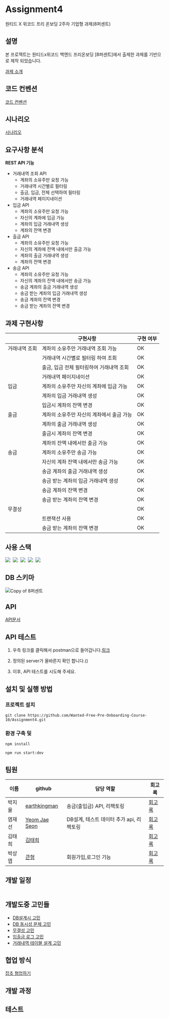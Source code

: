 # Assignment4
원티드 X 위코드 프리 온보딩 2주차 기업형 과제(8퍼센트)

## 설명

본 프로젝트는 원티드x위코드 백엔드 프리온보딩  [8퍼센트]에서 출제한 과제를 기반으로 제작 되었습니다.

[과제 소개](https://www.notion.so/wecode/8-75d7f2d760ce4382a4fb6366bdb4f139)

## 코드 컨벤션
[코드 컨벤션](https://github.com/Wanted-Free-Pre-Onboarding-Course-10/Assignment4/wiki/%EC%BD%94%EB%93%9C%EC%BB%A8%EB%B2%A4%EC%85%98)

## 시나리오
[시나리오](https://github.com/Wanted-Free-Pre-Onboarding-Course-10/Assignment4/wiki/%EC%8B%9C%EB%82%98%EB%A6%AC%EC%98%A4)

## 요구사항 분석
**REST API 기능**
- 거래내역 조회 API
  - 계좌의 소유주만 요청 가능 
  - 거래내역 시간별로 필터링
  - 출금, 입금, 전체 선택하여 필터링
  - 거래내역 페이지네이션
- 입금 API
  - 계좌의 소유주만 요청 가능
  - 자신의 계좌에 입금 가능
  - 계좌의 입금 거래내역 생성
  - 계좌의 잔액 변경
- 출금 API
  - 계좌의 소유주만 요청 가능
  - 자신의 계좌에 잔액 내에서만 출금 가능
  - 계좌의 출금 거래내역 생성
  - 계좌의 잔액 변경
- 송금 API
  - 계좌의 소유주만 요청 가능
  - 자신의 계좌의 잔액 내에서만 송금 가능
  - 송금 계좌의 출금 거래내역 생성
  - 송금 받는 계좌의 입금 거래내역 생성
  - 송금 계좌의 잔액 변경
  - 송금 받는 계좌의 잔액 변경


## 과제 구현사항


|| 구현사항  | 구현 여부                                          |
|---| ------ | ----------------------------------------------- |
|거래내역 조회|  계좌의 소유주만 거래내역 조회 가능| OK| 
||거래내역 시간별로 필터링 하여 조회|OK |
||출금, 입금 전체 필터링하여 거래내역 조회| OK | 
||거래내역 페이지네이션| OK | 
|입금|계좌의 소유주만 자신의 계좌에 입금 가능 | OK | 
||계좌의 입금 거래내역 생성| OK | 
||입금시 계좌의 잔액 변경| OK | 
|출금|계좌의 소유주만 자신의 계좌에서 출금 가능 | OK | 
||계좌의 출금 거래내역 생성| OK | 
||출금시 계좌의 잔액 변경| OK | 
||계좌의 잔액 내에서만 출금 가능| OK | 
|송금|계좌의 소유주만 송금 가능 | OK | 
||자신의 계좌 잔액 내에서만 송금 가능| OK | 
||송금 계좌의 출금 거래내역 생성|OK  | 
||송금 받는 계좌의 입금 거래내역 생성| OK | 
||송금 계좌의 잔액 변경|  OK| 
||송금 받는 계좌의 잔액 변경|OK  | 
|무결성| | OK | 
||트랜잭션 사용| OK | 
||송금 받는 계좌의 잔액 변경| OK |
## 사용 스택

<img src="https://img.shields.io/badge/TypeScript-3178C6?style=for-the-badge&logo=TypeScript&logoColor=white" />&nbsp;
<img src="https://img.shields.io/badge/Node.js-339933?style=for-the-badge&logo=Node.js&logoColor=white" />&nbsp;
<img src="https://img.shields.io/badge/NestJS-E0234E?style=for-the-badge&logo=NestJS&logoColor=white" />&nbsp;
<img src="https://img.shields.io/badge/SQLite-003B57?style=for-the-badge&logo=SQLite&logoColor=white" />&nbsp;
<img src="https://img.shields.io/badge/TYPEORM-red?style=for-the-badge&logo=TYPEORM&logoColor=white" />
## DB 스키마


![Copy of 8퍼센트](https://user-images.githubusercontent.com/81801012/141456569-5456cc6a-0318-4b71-8530-a3bf8f35455f.png)




## API
[API문서](https://documenter.getpostman.com/view/13568025/UVC8Ckf6)

## API 테스트
1. 우측 링크를 클릭해서 postman으로 들어갑니다.[링크](https://www.postman.com/martian-satellite-348039/workspace/10-8-api-test/overview) 
2. 정의된 server가 올바른지 확인 합니다.()




3. 이후, API 테스트를 시도해 주세요.

## 설치 및 실행 방법

### 프로젝트 설치
```
git clone https://github.com/Wanted-Free-Pre-Onboarding-Course-10/Assignment4.git
```


 ### 환경 구축 및 
```
npm install

npm run start:dev
```


## 팀원

| 이름   | github                                          | 담당 역할                  | 회고록             |
| ------ | ----------------------------------------------- | -------------------------- |------------------|
| 박지율 | [earthkingman](https://github.com/earthkingman) |송금(출입금) API, 리팩토링 |      [회고록]()          |
| 염재선 | [Yeom Jae Seon](https://github.com/YeomJaeSeon) |DB설계, 테스트 데이터 추가 api, 리팩토링|   [회고록]()                  |
| 김태희 | [김태희](https://github.com/godtaehee)            |      |        [회고록]()            |
| 박상엽 | [큰형](  https://github.com/lotus0204)            | 회원가입,로그인 기능      |     [회고록]()                   |

## 개발 일정

![]()

## 개발도중 고민들
- [DB설계시 고민](https://github.com/Wanted-Free-Pre-Onboarding-Course-10/Assignment4/wiki/DB-%EC%84%A4%EA%B3%84)
- [DB 동시성 문제 고민](https://github.com/Wanted-Free-Pre-Onboarding-Course-10/Assignment4/wiki/%EB%8F%88%EC%9D%98-%EB%AC%B4%EA%B2%B0%EC%84%B1%EC%9D%84-%EC%A7%80%ED%82%A4%EB%8A%94-%EB%B0%A9%EB%B2%95)
- [무결성 고민](https://github.com/Wanted-Free-Pre-Onboarding-Course-10/Assignment4/wiki/%EB%AC%B4%EA%B2%B0%EC%84%B1%EC%9D%80-%EB%AC%B4%EC%97%87%EC%9D%B4%EA%B3%A0,-%EC%9A%B0%EB%A6%AC-%EC%84%9C%EB%B9%84%EC%8A%A4%EC%97%90-%EC%96%B4%EB%96%BB%EA%B2%8C-%EC%A0%81%EC%9A%A9%EC%8B%9C%ED%82%AC%EA%B2%83%EC%9D%B8%EA%B0%80%3F)
- [입출금 로그 고민](https://github.com/Wanted-Free-Pre-Onboarding-Course-10/Assignment4/wiki/%EC%9E%85%EC%B6%9C%EA%B8%88-%EB%82%B4%EC%97%AD%EC%9D%84-%EB%A1%9C%EA%B7%B8%EB%A1%9C-%EB%82%A8%EA%B8%B0%EA%B8%B0)
- [거래내역 테이블 설계 고민](https://github.com/Wanted-Free-Pre-Onboarding-Course-10/Assignment4/wiki/%EA%B1%B0%EB%9E%98%EB%82%B4%EC%97%AD-%ED%85%8C%EC%9D%B4%EB%B8%94-%EC%84%A4%EA%B3%84)

## 협업 방식

[잡초 협업하기](https://github.com/Wanted-Free-Pre-Onboarding-Course-10/Assignment2/wiki/%ED%98%91%EC%97%85-%EB%B0%A9%EC%8B%9D)

## 개발 과정



## 테스트 

